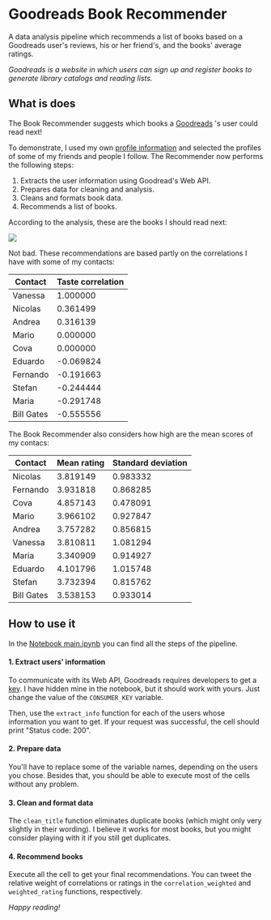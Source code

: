 # Goodreads Book Recommender

A data analysis pipeline which recommends a list of books based on a Goodreads user's reviews, his or her friend's, and the books' average ratings.

*Goodreads is a website in which users can sign up and register books to generate library catalogs and reading lists.*



## What is does

The Book Recommender suggests which books a [Goodreads](https://www.goodreads.com/) 's user could read next!

To demonstrate, I used my own [profile information]() and selected the profiles of some of my friends and people I follow. The Recommender now performs the following steps:

1. Extracts the user information using Goodread's Web API.
2. Prepares data for cleaning and analysis.
3. Cleans and formats book data.
4. Recommends a list of books.

According to the analysis, these are the books I should read next:

![](https://github.com/FranciscoGalan/Goodreads_Book_Recommender/blob/main/Media/recommended_books_francisco_galan.PNG)

Not bad. These recommendations are based partly on the correlations I have with some of my contacts:

| Contact    | Taste correlation |
| ---------- | ----------------- |
| Vanessa    | 1.000000          |
| Nicolas    | 0.361499          |
| Andrea     | 0.316139          |
| Mario      | 0.000000          |
| Cova       | 0.000000          |
| Eduardo    | -0.069824         |
| Fernando   | -0.191663         |
| Stefan     | -0.244444         |
| Maria      | -0.291748         |
| Bill Gates | -0.555556         |

The Book Recommender also considers how high are the mean scores of my contacs:

| Contact    | Mean rating | Standard deviation |
| ---------- | ----------- | ------------------ |
| Nicolas    | 3.819149    | 0.983332           |
| Fernando   | 3.931818    | 0.868285           |
| Cova       | 4.857143    | 0.478091           |
| Mario      | 3.966102    | 0.927847           |
| Andrea     | 3.757282    | 0.856815           |
| Vanessa    | 3.810811    | 1.081294           |
| Maria      | 3.340909    | 0.914927           |
| Eduardo    | 4.101796    | 1.015748           |
| Stefan     | 3.732394    | 0.815762           |
| Bill Gates | 3.538153    | 0.933014           |



## How to use it

In the [Notebook main.ipynb](https://nbviewer.jupyter.org/github/FranciscoGalan/Goodreads_Book_Recommender/blob/main/main.ipynb) you can find all the steps of the pipeline.

#### 1. Extract users' information

To communicate with its Web API, Goodreads requires developers to get a [key](https://www.goodreads.com/api). I have hidden mine in the notebook, but it should work with yours.  Just change the value of the `CONSUMER_KEY` variable. 

Then,  use the `extract_info` function for each of the users whose information you want to get. If your request was successful, the cell should print "Status code:  200".

#### 2. Prepare data

You'll have to replace some of the variable names, depending on the users you chose. Besides that, you should be able to execute most of the cells without any problem.  

#### 3. Clean and format data

The `clean_title` function eliminates duplicate books (which might only very slightly in their wording).  I believe it works for most books, but you might consider playing with it if you still get duplicates. 

#### 4. Recommend books

Execute all the cell to get your final recommendations. You can tweet the relative weight of correlations or ratings in the `correlation_weighted` and `weighted_rating` functions, respectively. 

*Happy reading!*